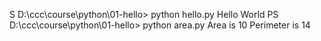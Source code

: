 S D:\ccc\course\python\01-hello> python hello.py
Hello World
PS D:\ccc\course\python\01-hello> python area.py
Area is 10
Perimeter is 14

